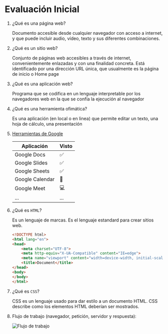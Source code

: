 # Evaluación Inicial
1. ¿Qué es una página web?

   Documento accesible desde cualquier navegador con acceso a internet, y que puede incluir audio, vídeo, texto y sus diferentes combinaciones.
  
2. ¿Qué es un sitio web?

   Conjunto de páginas web accesibles a través de internet, convenientemente enlazadas y con una finalidad concreta. Está identificado por una dirección URL única, que usualmente es la    página de inicio o Home page
   
3. ¿Qué es una aplicación web?

   Programa que se codifica en un lenguaje interpretable por los navegadores web en la que se confía la ejecución al navegador
   
4. ¿Qué es una herramienta ofimática?

   Es una aplicación (en local o en linea) que permite editar un texto, una hoja de cálculo, una presentación
  
5. [Herramientas de Google](https://www.google.com/intl/es-419/chrome/browser-tools/)

   | Aplicación      | Visto |
   |-----------------|-------|
   | Google Docs     | ✅   |    
   | Google Slides   | ✅   |
   | Google Sheets   | ✅   |
   | Google Calendar | 📆   |   
   | Google Meet     | 💻   |
   | ...             |  ... |
   
 6. ¿Qué es `HTML`?
   
     Es un lenguaje de marcas. Es el lenguaje estandard para crear sitios web.
     ```HTML
     <!DOCTYPE html>
     <html lang="en">
     <head>
         <meta charset="UTF-8">
         <meta http-equiv="X-UA-Compatible" content="IE=edge">
         <meta name="viewport" content="width=device-width, initial-scale=1.0">
         <title>Document</title>
     </head>
     <body>
     </body>
     </html>
     ```
     
7. ¿Qué es `CSS`?
    
    CSS es un lenguaje usado para dar estilo a un documento HTML. CSS describe como los 
    elementos HTML deberían ser mostrados.
    
8. Flujo de trabajo (navegador, petición, servidor y respuesta):

   ![Flujo de trabajo](https://camo.githubusercontent.com/4dc59108a963885608fb0b126e7a65f04f7e59d8eec09c2e653da2435f4ecc2b/68747470733a2f2f66702e6a6f7365646f6d696e676f2e6f72672f69617767732f7530312f696d672f64735f70726f636573735f7374617469632e706e67)

     
  
